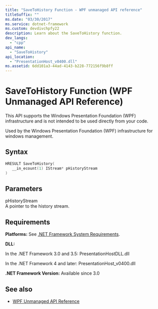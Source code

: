 ```yaml
---
title: "SaveToHistory Function - WPF unmanaged API reference"
titleSuffix: ""
ms.date: "03/30/2017"
ms.service: dotnet-framework
ms.custom: devdivchpfy22
description: Learn about the SaveToHistory function.
dev_langs: 
  - "cpp"
api_name: 
  - "SaveToHistory"
api_location: 
  - "PresentationHost_v0400.dll"
ms.assetid: 6dd101a3-44ad-4143-b228-772156f9b8ff
---
```

# SaveToHistory Function (WPF Unmanaged API Reference)

This API supports the Windows Presentation Foundation (WPF) infrastructure and is not intended to be used directly from your code.  
  
Used by the Windows Presentation Foundation (WPF) infrastructure for windows management.  
  
## Syntax  
  
```cpp  
HRESULT SaveToHistory(  
   __in_ecount(1) IStream* pHistoryStream  
)  
```  
  
## Parameters  

pHistoryStream  
A pointer to the history stream.  
  
## Requirements  

**Platforms:** See [.NET Framework System Requirements](/dotnet/framework/get-started/system-requirements).  
  
**DLL:**  
  
In the .NET Framework 3.0 and 3.5: PresentationHostDLL.dll  
  
In the .NET Framework 4 and later: PresentationHost_v0400.dll  
  
**.NET Framework Version:** Available since 3.0  
  
## See also

- [WPF Unmanaged API Reference](wpf-unmanaged-api-reference.md)
